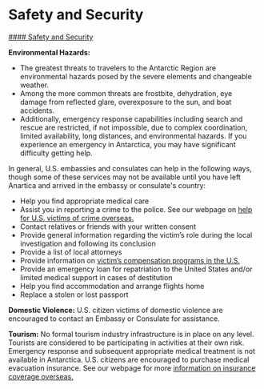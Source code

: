 # Safety and Security

[#### Safety and Security](javascript:void(0); "Safety and Security")

**Environmental Hazards:**

* The greatest threats to travelers to the Antarctic Region are environmental hazards posed by the severe elements and changeable weather.
* Among the more common threats are frostbite, dehydration, eye damage from reflected glare, overexposure to the sun, and boat accidents.
* Additionally, emergency response capabilities including search and rescue are restricted, if not impossible, due to complex coordination, limited availability, long distances, and environmental hazards. If you experience an emergency in Antarctica, you may have significant difficulty getting help.

In general, U.S. embassies and consulates can help in the following ways, though some of these services may not be available until you have left Anartica and arrived in the embassy or consulate's country:

* Help you find appropriate medical care
* Assist you in reporting a crime to the police. See our webpage on [help for U.S. victims of crime overseas.](https://travel.state.gov/content/travel/en/international-travel/emergencies/crime.html)
* Contact relatives or friends with your written consent
* Provide general information regarding the victim’s role during the local investigation and following its conclusion
* Provide a list of local attorneys
* Provide information on [victim’s compensation programs in the U.S.](https://travel.state.gov/content/travel/en/international-travel/emergencies/crime.html)
* Provide an emergency loan for repatriation to the United States and/or limited medical support in cases of destitution
* Help you find accommodation and arrange flights home
* Replace a stolen or lost passport

**Domestic Violence:** U.S. citizen victims of domestic violence are encouraged to contact an Embassy or Consulate for assistance.

**Tourism:** No formal tourism industry infrastructure is in place on any level. Tourists are considered to be participating in activities at their own risk. Emergency response and subsequent appropriate medical treatment is not available in Antarctica. U.S. citizens are encouraged to purchase medical evacuation insurance. See our webpage for more [information on insurance coverage overseas.](https://travel.state.gov/content/travel/en/international-travel/before-you-go/your-health-abroad/Insurance_Coverage_Overseas.html)